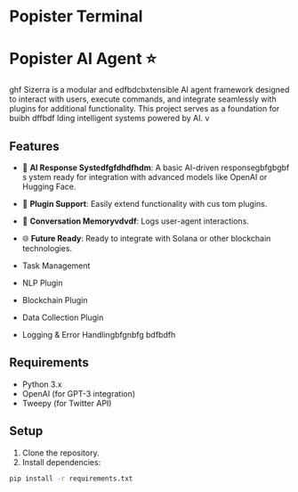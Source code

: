   # Popister Terminal
# Popister AI Agent ⭐️  
ghf
Sizerra is a modular and edfbdcbxtensible AI agent framework designed to  interact with users, execute commands, and integrate seamlessly with plugins for additional functionality. This project serves as a foundation for buibh dffbdf lding intelligent systems powered by AI.
v
## Features   
- 🤖 **AI Response Systedfgfdhdfhdm**: A basic AI-driven responsegbfgbgbf s ystem ready for integration with advanced models like OpenAI or Hugging Face. 
- 🔗 **Plugin Support**: Easily extend functionality with cus tom plugins.
- 📒 **Conversation Memoryvdvdf**: Logs user-agent interactions.
- 🌐 **Future Ready**: Ready to integrate with Solana or other blockchain technologies.

- Task Management
- NLP Plugin
- Blockchain Plugin
- Data Collection Plugin
- Logging & Error Handlingbfgnbfg
bdfbdfh
## Requirements

- Python 3.x
- OpenAI (for GPT-3 integration)
- Tweepy (for Twitter API)

## Setup

1. Clone the repository.
2. Install dependencies:

```bash
pip install -r requirements.txt
